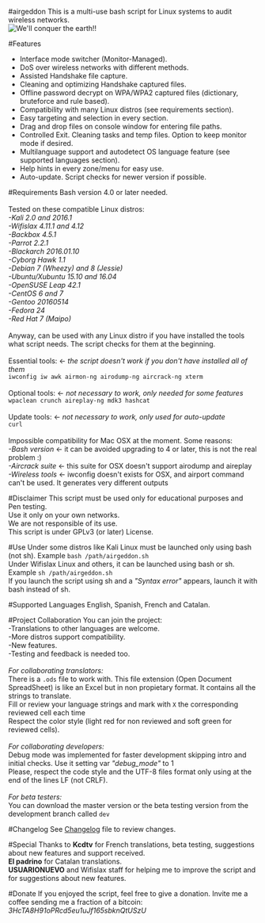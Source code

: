 #airgeddon
This is a multi-use bash script for Linux systems to audit wireless networks.<br>
<img src="https://raw.githubusercontent.com/v1s1t0r1sh3r3/airgeddon/master/airgeddon_banner.png" title="We'll conquer the earth!!">

#Features
- Interface mode switcher (Monitor-Managed).<br>
- DoS over wireless networks with different methods.<br>
- Assisted Handshake file capture.<br>
- Cleaning and optimizing Handshake captured files.<br>
- Offline password decrypt on WPA/WPA2 captured files (dictionary, bruteforce and rule based).<br>
- Compatibility with many Linux distros (see requirements section).<br>
- Easy targeting and selection in every section.<br>
- Drag and drop files on console window for entering file paths.<br>
- Controlled Exit. Cleaning tasks and temp files. Option to keep monitor mode if desired.<br>
- Multilanguage support and autodetect OS language feature (see supported languages section).<br>
- Help hints in every zone/menu for easy use.<br>
- Auto-update. Script checks for newer version if possible.<br>

#Requirements
Bash version 4.0 or later needed.<br>
<br>
Tested on these compatible Linux distros:<br>
*-Kali 2.0 and 2016.1*<br>
*-Wifislax 4.11.1 and 4.12*<br>
*-Backbox 4.5.1*<br>
*-Parrot 2.2.1*<br>
*-Blackarch 2016.01.10*<br>
*-Cyborg Hawk 1.1*<br>
*-Debian 7 (Wheezy) and 8 (Jessie)*<br>
*-Ubuntu/Xubuntu 15.10 and 16.04*<br>
*-OpenSUSE Leap 42.1*<br>
*-CentOS 6 and 7*<br>
*-Gentoo 20160514*<br>
*-Fedora 24*<br>
*-Red Hat 7 (Maipo)*<br>
<br>
Anyway, can be used with any Linux distro if you have installed the tools what script needs. The script checks for them at the beginning.<br><br>
Essential tools: <- *the script doesn't work if you don't have installed all of them*<br>
`iwconfig iw awk airmon-ng airodump-ng aircrack-ng xterm`<br><br>
Optional tools: <- *not necessary to work, only needed for some features*<br>
`wpaclean crunch aireplay-ng mdk3 hashcat`<br><br>
Update tools: <- *not necessary to work, only used for auto-update*<br>
`curl`<br>
<br>
Impossible compatibility for Mac OSX at the moment. Some reasons:<br>
*-Bash version* <- it can be avoided upgrading to 4 or later, this is not the real problem :)<br>
*-Aircrack suite* <- this suite for OSX doesn't support airodump and aireplay<br>
*-Wireless tools* <- iwconfig doesn't exists for OSX, and airport command can't be used. It generates very different outputs<br>

#Disclaimer
This script must be used only for educational purposes and Pen testing.<br>
Use it only on your own networks.<br>
We are not responsible of its use.<br>
This script is under GPLv3 (or later) License.<br>

#Use
Under some distros like Kali Linux must be launched only using bash (not sh). Example `bash /path/airgeddon.sh`<br>
Under Wifislax Linux and others, it can be launched using bash or sh. Example `sh /path/airgeddon.sh`<br>
If you launch the script using sh and a *"Syntax error"* appears, launch it with bash instead of sh.<br>

#Supported Languages
English, Spanish, French and Catalan.<br>

#Project Collaboration
You can join the project:<br>
-Translations to other languages are welcome.<br>
-More distros support compatibility.<br>
-New features.<br>
-Testing and feedback is needed too.<br>
<br>
*For collaborating translators:*<br>
There is a `.ods` file to work with. This file extension (Open Document SpreadSheet) is like an Excel but in non propietary format. It contains all the strings to translate.<br>
Fill or review your language strings and mark with `X` the corresponding reviewed cell each time<br>
Respect the color style (light red for non reviewed and soft green for reviewed cells).<br>
<br>
*For collaborating developers:*<br>
Debug mode was implemented for faster development skipping intro and initial checks. Use it setting var *"debug_mode"* to 1<br>
Please, respect the code style and the UTF-8 files format only using at the end of the lines LF (not CRLF).<br>
<br>
*For beta testers:*<br>
You can download the master version or the beta testing version from the development branch called `dev`

#Changelog
See <a href="https://github.com/v1s1t0r1sh3r3/airgeddon/blob/master/changelog.txt" target="_blank">Changelog</a> file to review changes.<br>

#Special Thanks to
**Kcdtv** for French translations, beta testing, suggestions about new features and support received.<br>
**El padrino** for Catalan translations.<br>
**USUARIONUEVO** and Wifislax staff for helping me to improve the script and for suggestions about new features.<br>

#Donate
If you enjoyed the script, feel free to give a donation. Invite me a coffee sending me a fraction of a bitcoin:<br>
*3HcTA8H91oPRcd5eu1uJf165sbknQtUSzU*<br>